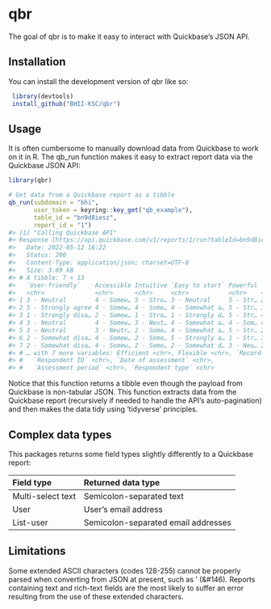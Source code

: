 
<!-- README.md is generated from README.Rmd. Please edit that file -->

# qbr

<!-- badges: start -->
<!-- badges: end -->

The goal of qbr is to make it easy to interact with Quickbase’s JSON
API.

## Installation

You can install the development version of qbr like so:

``` r
 library(devtools)
 install_github("BHII-KSC/qbr")
```

## Usage

It is often cumbersome to manually download data from Quickbase to work
on it in R. The qb_run function makes it easy to extract report data via
the Quickbase JSON API:

``` r
library(qbr)

# Get data from a Quickbase report as a tibble
qb_run(subdomain = "bhi",
       user_token = keyring::key_get("qb_example"),
       table_id = "bn9d8iesz",
       report_id = "1")
#> [1] "Calling Quickbase API"
#> Response [https://api.quickbase.com/v1/reports/1/run?tableId=bn9d8iesz]
#>   Date: 2022-05-12 16:22
#>   Status: 200
#>   Content-Type: application/json; charset=UTF-8
#>   Size: 3.69 kB
#> # A tibble: 7 × 13
#>   `User-friendly`    Accessible Intuitive `Easy to start` Powerful `Good syntax`
#>   <chr>              <chr>      <chr>     <chr>           <chr>    <chr>        
#> 1 3 - Neutral        4 - Somew… 5 - Stro… 3 - Neutral     5 - Str… 2 - Somewhat…
#> 2 5 - Strongly agree 4 - Somew… 4 - Some… 4 - Somewhat a… 5 - Str… 3 - Neutral  
#> 3 1 - Strongly disa… 2 - Somew… 1 - Stro… 1 - Strongly d… 5 - Str… 4 - Somewhat…
#> 4 3 - Neutral        4 - Somew… 3 - Neut… 4 - Somewhat a… 4 - Som… 4 - Somewhat…
#> 5 3 - Neutral        3 - Neutr… 2 - Some… 4 - Somewhat a… 5 - Str… 2 - Somewhat…
#> 6 2 - Somewhat disa… 4 - Somew… 2 - Some… 5 - Strongly a… 1 - Str… 3 - Neutral  
#> 7 2 - Somewhat disa… 4 - Somew… 2 - Some… 2 - Somewhat d… 3 - Neu… 2 - Somewhat…
#> # … with 7 more variables: Efficient <chr>, Flexible <chr>, `Record ID#` <int>,
#> #   `Respondent ID` <chr>, `Date of assessment` <chr>,
#> #   `Assessment period` <chr>, `Respondent type` <chr>
```

Notice that this function returns a tibble even though the payload from
Quickbase is non-tabular JSON. This function extracts data from the
Quickbase report (recursively if needed to handle the API’s
auto-pagination) and then makes the data tidy using ‘tidyverse’
principles.

## Complex data types

This packages returns some field types slightly differently to a
Quickbase report:

| Field type        | Returned data type                  |
|:------------------|:------------------------------------|
| Multi-select text | Semicolon-separated text            |
| User              | User’s email address                |
| List-user         | Semicolon-separated email addresses |

## Limitations

Some extended ASCII characters (codes 128-255) cannot be properly parsed
when converting from JSON at present, such as ’ (&#146). Reports
containing text and rich-text fields are the most likely to suffer an
error resulting from the use of these extended characters.

